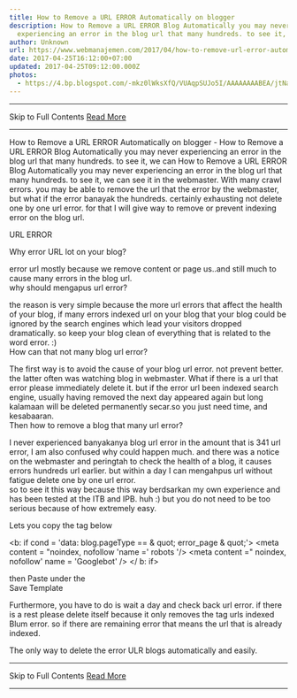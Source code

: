 ```yaml
---
title: How to Remove a URL ERROR Automatically on blogger
description: How to Remove a URL ERROR Blog Automatically you may never
  experiencing an error in the blog url that many hundreds. to see it, we can
author: Unknown
url: https://www.webmanajemen.com/2017/04/how-to-remove-url-error-automatically.html
date: 2017-04-25T16:12:00+07:00
updated: 2017-04-25T09:12:00.000Z
photos:
  - https://4.bp.blogspot.com/-mkz0lWksXfQ/VUAqpSUJo5I/AAAAAAAABEA/jtNaXv7Oiw4/s1600/Cara%2BMenghapus%2BURL%2BERROR%2Bsecara%2Botomatis.png
---
```


<hr/> Skip to Full Contents <a href="https://www.webmanajemen.com/2017/04/how-to-remove-url-error-automatically.html" rel="follow" class="button" id="read-more">Read More</a> <hr/> How to Remove a URL ERROR Automatically on blogger - How to Remove a URL ERROR Blog Automatically you may never experiencing an error in the blog url that many hundreds. to see it, we can How to Remove a URL ERROR Blog Automatically 
you may never experiencing an error in the blog url that many hundreds. to  see it, we can see it in the webmaster. With many crawl errors. you may be  able to remove the url that the error by the webmaster, but what if the  error banayak the hundreds. certainly exhausting not delete one by one url  error. for that I will give way to remove or prevent indexing error on the  blog url. 

  
    


URL ERROR

                   
    
   
 
Why error URL lot on your blog? 
  
  error url mostly because we remove content or page us..and still much to  cause many errors in the blog url.  
why should mengapus url error? 
  
  the reason is very simple because the more url errors that affect the  health of your blog, if many errors indexed url on your blog that your blog  could be ignored by the search engines which lead your visitors dropped  dramatically. so keep your blog clean of everything that is related to the  word error. :)  
How can that not many blog url error? 
  
  The first way is to avoid the cause of your blog url error. not prevent  better. the latter often was watching blog in webmaster. What if there is a  url that error please immediately delete it. but if the error url been  indexed search engine, usually having removed the next day appeared again  but long kalamaan will be deleted permanently secar.so you just need time,  and kesabaaran.  
Then how to remove a blog that many url error? 
  
  I never experienced banyakanya blog url error in the amount that is 341 url  error, I am also confused why could happen much. and there was a notice on  the webmaster and peringtah to check the health of a blog, it causes errors  hundreds url earlier. but within a day I can mengahpus url without fatigue  delete one by one url error.  
so to see it this way because this way berdsarkan my own experience and has  been tested at the ITB and IPB. huh :) but you do not need to be too  serious because of how extremely easy. 

  Lets you copy the tag below  

<b: if cond = 'data: blog.pageType == & quot; error_page &  quot;'> <meta content = "noindex, nofollow 'name =' robots '/>  <meta content =" noindex, nofollow' name = 'Googlebot' /> </ b:  if> 

  then Paste under the <head>  
  Save Template  



Furthermore, you have to do is wait a day and check back url error. if   there is a rest please delete itself because it only removes the tag   urls indexed Blum error. so if there are remaining error that means the   url that is already indexed.  


The only way to delete the error ULR blogs automatically and easily. <hr/> Skip to Full Contents <a href="https://www.webmanajemen.com/2017/04/how-to-remove-url-error-automatically.html" rel="follow" class="button" id="read-more">Read More</a> <hr/>